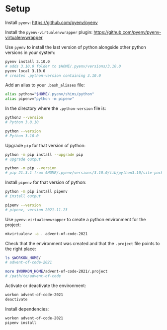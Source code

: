# Setup

Install `pyenv`:
https://github.com/pyenv/pyenv

Install the `pyenv-virtualenvwrapper` plugin:
https://github.com/pyenv/pyenv-virtualenvwrapper

Use `pyenv` to install the last version of python alongside other python versions in your system:

```sh
pyenv install 3.10.0
# adds 3.10.0 folder to $HOME/.pyenv/versions/3.10.0
pyenv local 3.10.0
# creates .python-version containing 3.10.0
```

Add an alias to your `.bash_aliases` file:

```sh
alias python="$HOME/.pyenv/shims/python"
alias pipenv="python -m pipenv"
```

In the directory where the `.python-version` file is:

```sh
python3 --version
# Python 3.8.10

python --version
# Python 3.10.0
```

Upgrade `pip` for that version of python:

```sh
python -m pip install --upgrade pip
# upgrade output

python -m pip --version
# pip 21.3.1 from $HOME/.pyenv/versions/3.10.0/lib/python3.10/site-packages/pip (python 3.10)
```

Install `pipenv` for that version of python:

```sh
python -m pip install pipenv
# install output

pipenv --version
# pipenv, version 2021.11.23
```

Use `pyenv-virtualenvwrapper` to  create a python environment for the project:

```sh
mkvirtualenv -a . advent-of-code-2021
```

Check that the environment was created and that the `.project` file points to the right place:

```sh
ls $WORKON_HOME/
# advent-of-code-2021

more $WORKON_HOME/advent-of-code-2021/.project
# /path/to/advent-of-code
```

Activate or deactivate the environment:

```sh
workon advent-of-code-2021
deactivate
```

Install dependencies:

```sh
workon advent-of-code-2021
pipenv install
```
